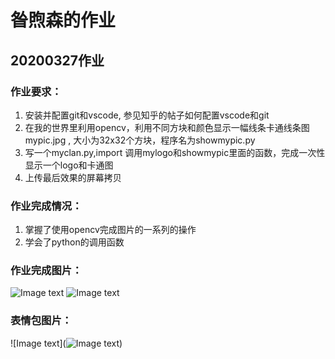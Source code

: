# 昝煦森的作业
## 20200327作业
### 作业要求：
1. 安装并配置git和vscode, 参见知乎的帖子如何配置vscode和git
2. 在我的世界里利用opencv，利用不同方块和颜色显示一幅线条卡通线条图mypic.jpg , 大小为32x32个方块，程序名为showmypic.py
3. 写一个myclan.py,import 调用mylogo和showmypic里面的函数，完成一次性显示一个logo和卡通图
4. 上传最后效果的屏幕拷贝
### 作业完成情况：
1. 掌握了使用opencv完成图片的一系列的操作
2. 学会了python的调用函数
### 作业完成图片：
![Image text](https://github.com/shiep18/EIS2020/blob/master/students/XuSen%20Zan/pic/2020-03-29_18.18.43.png)
![Image text](https://github.com/shiep18/EIS2020/blob/master/students/XuSen%20Zan/pic/2020-03-29_18.19.03.png)
### 表情包图片：
![Image text](![Image text](https://github.com/shiep18/EIS2020/blob/master/students/XuSen%20Zan/pic/2020-03-29_18.19.03.png))
